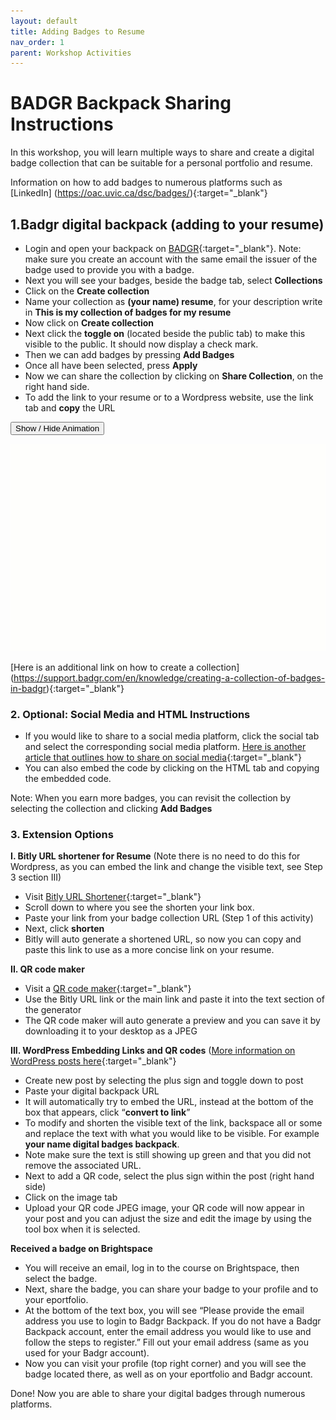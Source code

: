```yaml
---
layout: default
title: Adding Badges to Resume
nav_order: 1
parent: Workshop Activities
---
```

# BADGR Backpack Sharing Instructions
In this workshop, you will learn multiple ways to share and create a digital badge collection that can be suitable for a personal portfolio and resume. 

Information on how to add badges to numerous platforms such as [LinkedIn] (https://oac.uvic.ca/dsc/badges/){:target="_blank"} 

## 1.Badgr digital backpack (adding to your resume)
  - Login and open your backpack on [BADGR](https://badgr.com/auth/login){:target="_blank"}. Note: make sure you create an account with the same email the issuer of the badge used to provide you with a badge. 
  - Next you will see your badges, beside the badge tab, select **Collections**
  - Click on the **Create collection**
  - Name your collection as **(your name) resume**, for your description write in **This is my collection of badges for my resume**
  - Now click on **Create collection**
  - Next click the **toggle on** (located beside the public tab) to make this visible to the public. It should now display a check mark.
  - Then we can add badges by pressing **Add Badges**
  - Once all have been selected, press **Apply**
  - Now we can share the collection by clicking on **Share Collection**, on the right hand side.
  - To add the link to your resume or to a Wordpress website, use the link tab and **copy** the URL

<button onclick="toggle('gif1')">Show / Hide Animation </button>
<div id="gif1">
      <img src="images/badgr-step1.gif">
      </div>

[Here is an additional link on how to create a collection] (https://support.badgr.com/en/knowledge/creating-a-collection-of-badges-in-badgr){:target="_blank"} 

### 2. Optional: Social Media and HTML Instructions
  - If you would like to share to a social media platform, click the social tab and select the corresponding social media platform. [Here is another article that outlines how to share on social media](https://support.badgr.com/en/knowledge/sharing-badges-on-social-media){:target="_blank"}
  - You can also embed the code by clicking on the HTML tab and copying the embedded code.
 
Note: When you earn more badges, you can revisit the collection by selecting the collection and clicking **Add Badges**
 
### 3. Extension Options
**I. Bitly URL shortener for Resume**
(Note there is no need to do this for Wordpress, as you can embed the link and change the visible text, see Step 3 section III)
- Visit [Bitly URL Shortener](https://bitly.com/){:target="_blank"}
- Scroll down to where you see the shorten your link box.
- Paste your link from your badge collection URL (Step 1 of this activity)
- Next, click **shorten**
- Bitly will auto generate a shortened URL, so now you can copy and paste this link to use as a more concise link on your resume.

**II. QR code maker**
  - Visit a [QR code maker](http://goqr.me/){:target="_blank"}
  - Use the Bitly URL link or the main link and paste it into the text section of the generator
  - The QR code maker will auto generate a preview and you can save it by downloading it to your desktop as a JPEG

**III. WordPress Embedding Links and QR codes**
([More information on WordPress posts here](https://bit.ly/3tTrB8m){:target="_blank"} 
  - Create new post by selecting the plus sign and toggle down to post
  - Paste your digital backpack URL
  - It will automatically try to embed the URL, instead at the bottom of the box that appears, click “**convert to link**”
  - To modify and shorten the visible text of the link, backspace all or some and replace the text with what you would like to be visible. For example **your name digital badges backpack**.
  - Note make sure the text is still showing up green and that you did not remove the associated URL.
  - Next to add a QR code, select the plus sign within the post (right hand side)
  - Click on the image tab
  - Upload your QR code JPEG image, your QR code will now appear in your post and you can adjust the size and edit the image by using the tool box when it is selected. 

**Received a badge on Brightspace**
- You will receive an email, log in to the course on Brightspace, then select the badge.
- Next, share the badge, you can share your badge to your profile and to your eportfolio.
- At the bottom of the text box, you will see “Please provide the email address you use to login to Badgr Backpack. If you do not have a Badgr Backpack account, enter the email address you would like to use and follow the steps to register.” Fill out your email address (same as you used for your Badgr account).
- Now you can visit your profile (top right corner) and you will see the badge located there, as well as on your eportfolio and Badgr account. 

Done! Now you are able to share your digital badges through numerous platforms. 

<script>  

    function toggle(input) {
        var x = document.getElementById(input);
        if (x.style.display === "none") {
            x.style.display = "block";
        } else {
            x.style.display = "none";
        }
    }
</script>

